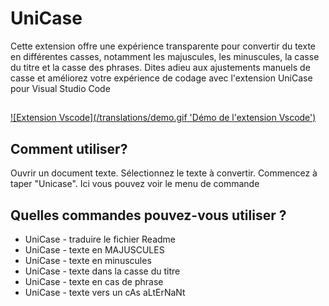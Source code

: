 # UniCase

Cette extension offre une expérience transparente pour convertir du texte en différentes casses, notamment les majuscules, les minuscules, la casse du titre et la casse des phrases. Dites adieu aux ajustements manuels de casse et améliorez votre expérience de codage avec l'extension UniCase pour Visual Studio Code

##

[![Extension Vscode](/translations/demo.gif 'Démo de l'extension Vscode')](https://learnwithyan.com)

## Comment utiliser?

Ouvrir un document texte. Sélectionnez le texte à convertir. Commencez à taper "Unicase". Ici vous pouvez voir le menu de commande

## Quelles commandes pouvez-vous utiliser ?

- UniCase - traduire le fichier Readme
- UniCase - texte en MAJUSCULES
- UniCase - texte en minuscules
- UniCase - texte dans la casse du titre
- UniCase - texte en cas de phrase
- UniCase - texte vers un cAs aLtErNaNt

#
